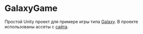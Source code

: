# GalaxyGame
Простой Unity проект для примере игры типа [Galaxy](https://ru.wikipedia.org/wiki/Galaxian).
В проекте использованы ассеты с [сайта](https://craftpix.net/).
